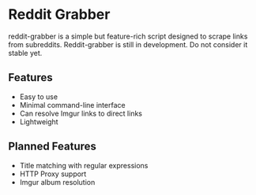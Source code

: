 # Reddit Grabber

reddit-grabber is a simple but feature-rich script designed to scrape links from subreddits. Reddit-grabber is still in development. Do not consider it stable 
yet.

## Features

* Easy to use
* Minimal command-line interface
* Can resolve Imgur links to direct links
* Lightweight

## Planned Features

* Title matching with regular expressions
* HTTP Proxy support
* Imgur album resolution
